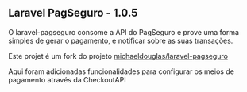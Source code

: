 ## Laravel PagSeguro - 1.0.5


O laravel-pagseguro consome a API do PagSeguro e prove uma forma 
simples de gerar o pagamento, e notificar sobre as suas transações.

Este projet é um fork do projeto [michaeldouglas/laravel-pagseguro](https://github.com/michaeldouglas/laravel-pagseguro)

Aqui foram adicionadas funcionalidades para configurar os meios de pagamento através da CheckoutAPI